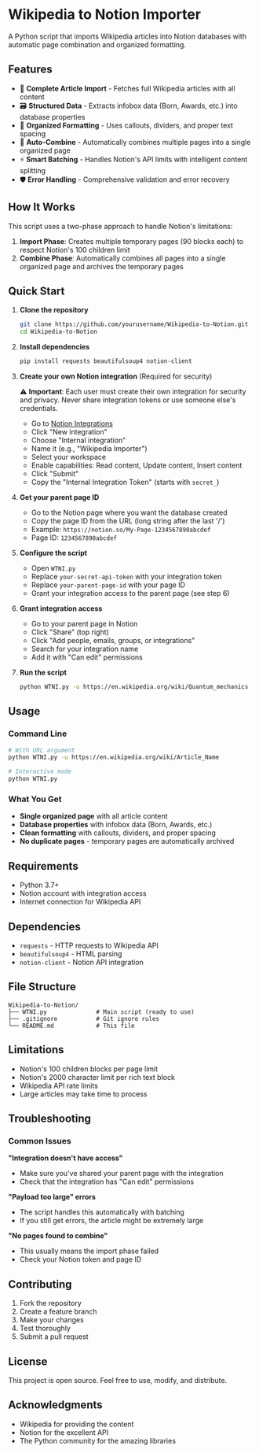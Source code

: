 # Wikipedia to Notion Importer

A Python script that imports Wikipedia articles into Notion databases with automatic page combination and organized formatting.

## Features

- 📖 **Complete Article Import** - Fetches full Wikipedia articles with all content
- 🗃️ **Structured Data** - Extracts infobox data (Born, Awards, etc.) into database properties
- 🎨 **Organized Formatting** - Uses callouts, dividers, and proper text spacing
- 🔄 **Auto-Combine** - Automatically combines multiple pages into a single organized page
- ⚡ **Smart Batching** - Handles Notion's API limits with intelligent content splitting
- 🛡️ **Error Handling** - Comprehensive validation and error recovery

## How It Works

This script uses a two-phase approach to handle Notion's limitations:

1. **Import Phase**: Creates multiple temporary pages (90 blocks each) to respect Notion's 100 children limit
2. **Combine Phase**: Automatically combines all pages into a single organized page and archives the temporary pages

## Quick Start

1. **Clone the repository**
   ```bash
   git clone https://github.com/yourusername/Wikipedia-to-Notion.git
   cd Wikipedia-to-Notion
   ```

2. **Install dependencies**
   ```bash
   pip install requests beautifulsoup4 notion-client
   ```

3. **Create your own Notion integration** (Required for security)
   
   ⚠️ **Important**: Each user must create their own integration for security and privacy. Never share integration tokens or use someone else's credentials.
   - Go to [Notion Integrations](https://www.notion.so/my-integrations)
   - Click "New integration"
   - Choose "Internal integration"
   - Name it (e.g., "Wikipedia Importer")
   - Select your workspace
   - Enable capabilities: Read content, Update content, Insert content
   - Click "Submit"
   - Copy the "Internal Integration Token" (starts with `secret_`)

4. **Get your parent page ID**
   - Go to the Notion page where you want the database created
   - Copy the page ID from the URL (long string after the last '/')
   - Example: `https://notion.so/My-Page-1234567890abcdef`
   - Page ID: `1234567890abcdef`

5. **Configure the script**
   - Open `WTNI.py`
   - Replace `your-secret-api-token` with your integration token
   - Replace `your-parent-page-id` with your page ID
   - Grant your integration access to the parent page (see step 6)

6. **Grant integration access**
   - Go to your parent page in Notion
   - Click "Share" (top right)
   - Click "Add people, emails, groups, or integrations"
   - Search for your integration name
   - Add it with "Can edit" permissions

7. **Run the script**
   ```bash
   python WTNI.py -u https://en.wikipedia.org/wiki/Quantum_mechanics
   ```

## Usage

### Command Line
```bash
# With URL argument
python WTNI.py -u https://en.wikipedia.org/wiki/Article_Name

# Interactive mode
python WTNI.py
```

### What You Get
- **Single organized page** with all article content
- **Database properties** with infobox data (Born, Awards, etc.)
- **Clean formatting** with callouts, dividers, and proper spacing
- **No duplicate pages** - temporary pages are automatically archived

## Requirements

- Python 3.7+
- Notion account with integration access
- Internet connection for Wikipedia API

## Dependencies

- `requests` - HTTP requests to Wikipedia API
- `beautifulsoup4` - HTML parsing
- `notion-client` - Notion API integration

## File Structure

```
Wikipedia-to-Notion/
├── WTNI.py              # Main script (ready to use)
├── .gitignore           # Git ignore rules
└── README.md            # This file
```

## Limitations

- Notion's 100 children blocks per page limit
- Notion's 2000 character limit per rich text block
- Wikipedia API rate limits
- Large articles may take time to process

## Troubleshooting

### Common Issues

**"Integration doesn't have access"**
- Make sure you've shared your parent page with the integration
- Check that the integration has "Can edit" permissions

**"Payload too large" errors**
- The script handles this automatically with batching
- If you still get errors, the article might be extremely large

**"No pages found to combine"**
- This usually means the import phase failed
- Check your Notion token and page ID

## Contributing

1. Fork the repository
2. Create a feature branch
3. Make your changes
4. Test thoroughly
5. Submit a pull request

## License

This project is open source. Feel free to use, modify, and distribute.

## Acknowledgments

- Wikipedia for providing the content
- Notion for the excellent API
- The Python community for the amazing libraries
